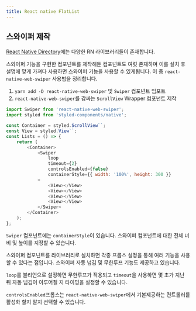 ```yaml
---
title: React native FlatList
---
```


## 스와이퍼 제작

[React Native Directory](https://reactnative.directory/)에는 다양한 RN 라이브러리들이 존재합니다.

스와이퍼 기능을 구현한 컴포넌트를 제작해둔 컴포넌트도 여럿 존재하며 이를 설치 후 설명에 맞게 가져다 사용하면 스와이퍼 기능을 사용할 수 있게됩니다. 이 중 `react-native-web-swiper` 사용법을 정리합니다.

1. `yarn add -D react-native-web-swiper` 및 `Swiper` 컴포넌트 임포트
2. `react-native-web-swiper`를 감싸는 `ScrollView` Wrapper 컴포넌트 제작

```javascript
import Swiper from 'react-native-web-swiper';
import styled from 'styled-components/native';

const Container = styled.ScrollView``;
const View = styled.View``;
const Lists = () => {
    return (
        <Container>
            <Swiper
                loop
                timeout={2}
                controlsEnabled={false}
                containerStyle={{ width: '100%', height: 300 }}
            >
                <View></View>
                <View></View>
                <View></View>
                <View></View>
            </Swiper>
        </Container>
    );
};
```

`Swiper` 컴포넌트에는 `containerStyle`이 있습니다. 스와이퍼 컴포넌트에 대한 전체 너비 및 높이를 지정할 수 있습니다.

스와이퍼 컴포넌트를 라이브러리로 설치하면 각종 프롭스 설정을 통해 여러 기능을 사용할 수 있다는 점입니다. 스와이퍼 자동 넘김 및 무한루프 기능도 제공하고 있습니다.

`loop`를 불리언으로 설정하면 무한루프가 적용되고 `timeout`을 사용하면 몇 초가 지난 뒤 자동 넘김이 이루어질 지 타이밍을 설정할 수 있습니다.

`controlsEnabled`프롭스는 `react-native-web-swiper`에서 기본제공하는 컨트롤러를 활성화 할지 말지 선택할 수 있습니다.
